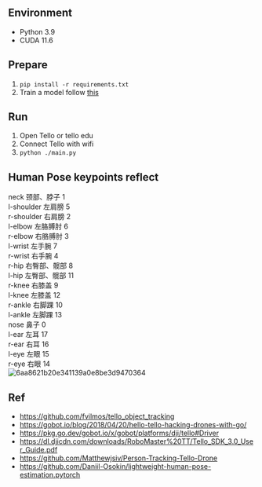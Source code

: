 
## Environment
* Python 3.9
* CUDA 11.6
## Prepare
1.  `pip install -r requirements.txt`
2.  Train a model follow [this](https://github.com/Daniil-Osokin/lightweight-human-pose-estimation.pytorch)
## Run
1.  Open Tello or tello edu
2.  Connect Tello with wifi
3.  `python ./main.py`

## Human Pose keypoints reflect
  neck 颈部、脖子 1  
  l-shoulder 左肩膀 5  
  r-shoulder 右肩膀 2  
l-elbow 左胳膊肘 6  
r-elbow 右胳膊肘 3  
l-wrist 左手腕 7  
r-wrist 右手腕 4  
r-hip 右臀部、髋部 8  
l-hip 左臀部、髋部 11  
r-knee 右膝盖 9  
l-knee 左膝盖 12  
r-ankle 右脚踝 10  
l-ankle 左脚踝 13  
nose 鼻子 0  
l-ear 左耳 17  
r-ear 右耳 16  
l-eye 左眼 15  
r-eye 右眼 14  
![6aa8621b20e341139a0e8be3d9470364](https://github.com/We51ey/tello/assets/161515320/4a7856c3-ff4f-40e6-beec-b09fca2cf957)

## Ref
*  https://github.com/fvilmos/tello_object_tracking
*  https://gobot.io/blog/2018/04/20/hello-tello-hacking-drones-with-go/
*  https://pkg.go.dev/gobot.io/x/gobot/platforms/dji/tello#Driver
*  https://dl.djicdn.com/downloads/RoboMaster%20TT/Tello_SDK_3.0_User_Guide.pdf
*  https://github.com/Matthewjsiv/Person-Tracking-Tello-Drone
*  https://github.com/Daniil-Osokin/lightweight-human-pose-estimation.pytorch

